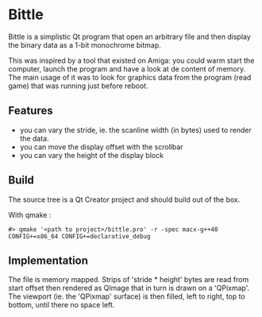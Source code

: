Bittle
======

Bittle is a simplistic Qt program that open an arbitrary file and then display
the binary data as a 1-bit monochrome bitmap.

This was inspired by a tool that existed on Amiga: you could warm start the
computer, launch the program and have a look at de content of memory. The main
usage of it was to look for graphics data from the program (read game) that was
running just before reboot.

Features
--------

- you can vary the stride, ie. the scanline width (in bytes) used to render the
data.
- you can move the display offset with the scrollbar
- you can vary the height of the display block

Build
-----

The source tree is a Qt Creator project and should build out of the box.

With qmake :

    #> qmake '<path to project>/bittle.pro' -r -spec macx-g++40 CONFIG+=x86_64 CONFIG+=declarative_debug

Implementation
--------------

The file is memory mapped. 
Strips of 'stride * height' bytes are read from start offset then rendered as
QImage that in turn is drawn on a 'QPixmap'. The viewport (ie. the 'QPixmap'
surface) is then filled, left to right, top to bottom, until there no space
left.

